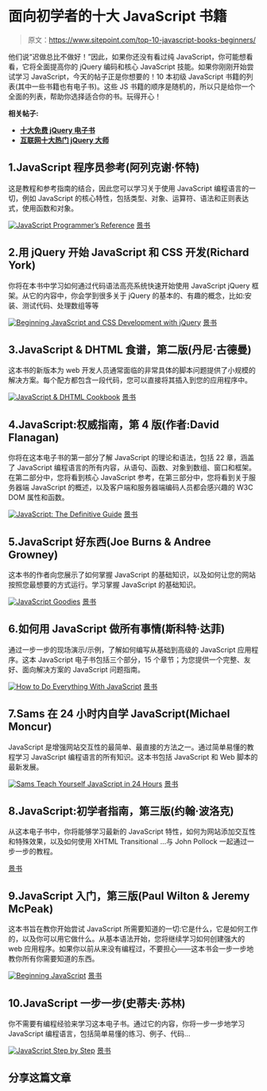 # 面向初学者的十大 JavaScript 书籍

> 原文：<https://www.sitepoint.com/top-10-javascript-books-beginners/>

他们说“迟做总比不做好！”因此，如果你还没有看过纯 JavaScript，你可能想看看，它将全面提高你的 jQuery 编码和核心 JavaScript 技能。如果你刚刚开始尝试学习 JavaScript，今天的帖子正是你想要的！10 本初级 JavaScript 书籍的列表(其中一些书籍也有电子书)。这些 JS 书籍的顺序是随机的，所以只是给你一个全面的列表，帮助你选择适合你的书。玩得开心！

**相关帖子:**

*   [**十大免费 jQuery 电子书**](http://www.jquery4u.com/jquery-ebooks/top-10-free-jquery-ebooks/)
*   [**互联网十大热门 jQuery 大师**](http://www.jquery4u.com/articles/top-10-jquery-gurus-hit-internet/)

## 1.JavaScript 程序员参考(阿列克谢·怀特)

这是教程和参考指南的结合，因此您可以学习关于使用 JavaScript 编程语言的一切，例如 JavaScript 的核心特性，包括类型、对象、运算符、语法和正则表达式，使用函数和对象。

 [![JavaScript Programmer’s Reference](img/0b8b4d893b5d957df9549ea4f53e674a.png)](http://www.amazon.com/JavaScript-Programmers-Reference-Wrox-Programmer/dp/0470344725?_encoding=UTF8&tag=blogartispec-20&linkCode=ur2&camp=1789&creative=9325) 
[景书](http://www.amazon.com/JavaScript-Programmers-Reference-Wrox-Programmer/dp/0470344725?_encoding=UTF8&tag=blogartispec-20&linkCode=ur2&camp=1789&creative=9325)

## 2.用 jQuery 开始 JavaScript 和 CSS 开发(Richard York)

你将在本书中学习如何通过代码语法高亮系统快速开始使用 JavaScript jQuery 框架。从它的内容中，你会学到很多关于 jQuery 的基本的、有趣的概念，比如:安装、测试代码、处理数组等等

 [![Beginning JavaScript and CSS Development with jQuery](img/5bf9900da54b66ce3dbffa53afef1b0c.png)](http://www.amazon.com/Beginning-JavaScript-Development-jQuery-Programmer/dp/0470227796?_encoding=UTF8&tag=blogartispec-20&linkCode=ur2&camp=1789&creative=9325) 
[景书](http://www.amazon.com/Beginning-JavaScript-Development-jQuery-Programmer/dp/0470227796?_encoding=UTF8&tag=blogartispec-20&linkCode=ur2&camp=1789&creative=9325)

## 3.JavaScript & DHTML 食谱，第二版(丹尼·古德曼)

这本书的新版本为 web 开发人员通常面临的非常具体的脚本问题提供了小规模的解决方案。每个配方都包含一段代码，您可以直接将其插入到您的应用程序中。

 [![JavaScript & DHTML Cookbook](img/d0f4f571a54f04521de6cc194926a402.png)](http://www.amazon.com/JavaScript-DHTML-Cookbook-Danny-Goodman/dp/0596514085?_encoding=UTF8&tag=blogartispec-20&linkCode=ur2&camp=1789&creative=9325) 
[景书](http://www.amazon.com/JavaScript-DHTML-Cookbook-Danny-Goodman/dp/0596514085?_encoding=UTF8&tag=blogartispec-20&linkCode=ur2&camp=1789&creative=9325)

## 4.JavaScript:权威指南，第 4 版(作者:David Flanagan)

你将在这本电子书的第一部分了解 JavaScript 的理论和语法，包括 22 章，涵盖了 JavaScript 编程语言的所有内容，从语句、函数、对象到数组、窗口和框架。在第二部分中，您将看到核心 JavaScript 参考，在第三部分中，您将看到关于服务器端 JavaScript 的概述，以及客户端和服务器端编码人员都会感兴趣的 W3C DOM 属性和函数。

 [![JavaScript: The Definitive Guide](img/6279ceda26e1df010292f7599b7925bf.png)](http://www.amazon.com/gp/product/0613911881?_encoding=UTF8&tag=blogartispec-20&linkCode=ur2&camp=1789&creative=9325) 
[景书](http://www.amazon.com/gp/product/0613911881?_encoding=UTF8&tag=blogartispec-20&linkCode=ur2&camp=1789&creative=9325)

## 5.JavaScript 好东西(Joe Burns & Andree Growney)

这本书的作者向您展示了如何掌握 JavaScript 的基础知识，以及如何让您的网站按照您最想要的方式运行。学习掌握 JavaScript 的基础知识。

 [![JavaScript Goodies](img/01af6a8b04d2af7ab3878133f41a423d.png)](http://www.amazon.ca/JavaScript-Goodies-Joe-Burns/dp/0789726122?_encoding=UTF8&tag=blogartispec-20&linkCode=ur2&camp=1789&creative=9325) 
[景书](http://www.amazon.ca/JavaScript-Goodies-Joe-Burns/dp/0789726122?_encoding=UTF8&tag=blogartispec-20&linkCode=ur2&camp=1789&creative=9325)

## 6.如何用 JavaScript 做所有事情(斯科特·达菲)

通过一步一步的现场演示/示例，了解如何编写从基础到高级的 JavaScript 应用程序。这本 JavaScript 电子书包括三个部分，15 个章节；为您提供一个完整、友好、面向解决方案的 JavaScript 问题指南。

 [![How to Do Everything With JavaScript](img/472c5d78ead6ec963beb939774d16420.png)](http://www.amazon.com/How-Everything-JavaScript-Scott-Duffy/dp/0072228873?_encoding=UTF8&tag=blogartispec-20&linkCode=ur2&camp=1789&creative=9325) 
[景书](http://www.amazon.com/How-Everything-JavaScript-Scott-Duffy/dp/0072228873?_encoding=UTF8&tag=blogartispec-20&linkCode=ur2&camp=1789&creative=9325)

## 7.Sams 在 24 小时内自学 JavaScript(Michael Moncur)

JavaScript 是增强网站交互性的最简单、最直接的方法之一。通过简单易懂的教程学习 JavaScript 编程语言的所有知识。这本书包括 JavaScript 和 Web 脚本的最新发展。

 [![Sams Teach Yourself JavaScript in 24 Hours](img/1cefc28a1aac654e9b0021714e9f97a2.png)](http://www.amazon.com/Teach-Yourself-JavaScript-Hours-Edition/dp/0672328798?_encoding=UTF8&tag=blogartispec-20&linkCode=ur2&camp=1789&creative=9325) 
[景书](http://www.amazon.com/Teach-Yourself-JavaScript-Hours-Edition/dp/0672328798?_encoding=UTF8&tag=blogartispec-20&linkCode=ur2&camp=1789&creative=9325)

## 8.JavaScript:初学者指南，第三版(约翰·波洛克)

从这本电子书中，你将能够学习最新的 JavaScript 特性，如何为网站添加交互性和特殊效果，以及如何使用 XHTML Transitional …与 John Pollock 一起通过一步一步的教程。

 [](http://www.amazon.com/JavaScript-Beginners-Guide-Edition-ebook/dp/B002R0JXFE?_encoding=UTF8&tag=blogartispec-20&linkCode=ur2&camp=1789&creative=9325) 
[景书](http://www.amazon.com/JavaScript-Beginners-Guide-Edition-ebook/dp/B002R0JXFE?_encoding=UTF8&tag=blogartispec-20&linkCode=ur2&camp=1789&creative=9325)

## 9.JavaScript 入门，第三版(Paul Wilton & Jeremy McPeak)

这本书旨在教你开始尝试 JavaScript 所需要知道的一切:它是什么，它是如何工作的，以及你可以用它做什么。从基本语法开始，您将继续学习如何创建强大的 web 应用程序。如果你以前从来没有编程过，不要担心——这本书会一步一步地教你所有你需要知道的东西。

 [![Beginning JavaScript](img/c6062124707dbdebb01d53967055ca9a.png)](http://www.amazon.com/Beginning-JavaScript-3rd-Edition-Programmer/dp/0470051515?_encoding=UTF8&tag=blogartispec-20&linkCode=ur2&camp=1789&creative=9325) 
[景书](http://www.amazon.com/Beginning-JavaScript-3rd-Edition-Programmer/dp/0470051515?_encoding=UTF8&tag=blogartispec-20&linkCode=ur2&camp=1789&creative=9325)

## 10.JavaScript 一步一步(史蒂夫·苏林)

你不需要有编程经验来学习这本电子书。通过它的内容，你将一步一步地学习 JavaScript 编程语言，包括简单易懂的练习、例子、代码…

 [![JavaScript Step by Step](img/829b70448863e08e63cd1e879db82f1c.png)](http://www.amazon.com/JavaScript-Step-Book-Package-Developer/dp/0735624496?_encoding=UTF8&tag=blogartispec-20&linkCode=ur2&camp=1789&creative=9325) 
[景书](http://www.amazon.com/JavaScript-Step-Book-Package-Developer/dp/0735624496?_encoding=UTF8&tag=blogartispec-20&linkCode=ur2&camp=1789&creative=9325)

## 分享这篇文章